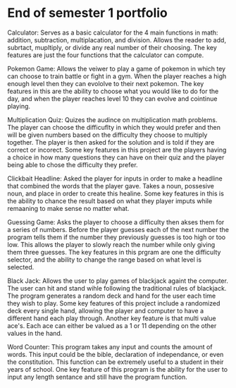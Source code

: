 # End of semester 1 portfolio
Calculator: 
  Serves as a basic calculator for the 4 main functions in math: addition, subtraction, multiplacation, and division. Allows the reader to add, subrtact, mupltiply, or divide any real number of their choosing. 
  The key features are just the four functions that the calculator can compute. 

Pokemon Game: 
  Allows the veiwer to play a game of pokemon in which tey can choose to train battle or fight in a gym. When the player reaches a high enough level then they can evololve to their next pokemon. The key features in this are the ability to choose what you would like to do for the day, and when the player reaches level 10 they can evolve and cointinue playing. 

Multiplication Quiz:
      Quizes the audince on multiplication math problems. The player can choose the difficuflty in which they would prefer and then will be given numbers based on the difficulty they choose to multiply together. The player is then asked for the solution and is told if they are correct or incorect. Some key features in this project are the players having a choice in how many questions they can have on their quiz and the player being able to chose the difficulty they prefer. 

Clickbait Headline:
  Asked the player for inputs in order to make a headline that combined the words that the player gave. Takes a noun, possesive noun, and place in order to create this healine. Some key features in this is the ability to chance the result based on what they player imputs while remaaning to make sense no matter what. 

Guessing Game: 
  Asks the player to choose a difficulty then akses them for a series of numbers. Before the player guesses each of the next number the program tells them if the number they previously guesses is too high or too low. This allows the player to slowly reach the number while only giving them three guesses. The key features in this prgram are one the difficulty selector, and the ability to change the range based on what level is selected. 

Black Jack: Allows the user to play games of blackjack againt the computer. The user can hit and stand wihle following the traditional rules of blackjack. The program generates a random deck and hand for the user each time they wish to play. Some key features of this project include a randomized deck every single hand, allowing the player and computer to have a different hand each play through. Another key feature is that multi value ace's. Each ace can either be valued as a 1 or 11 depending on the other values in the hand. 

Word Counter: This program takes any input and counts the amount of words. This input could be the bible, declaration of independance, or even the constitution. This function can be extremely useful to a student in their years of school. One key feature of this program is the ability for the user to input any length sentance and still have the program function. 
